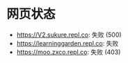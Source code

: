 # 网页状态
- https://V2.sukure.repl.co: 失败 (500)
- https://learninggarden.repl.co: 失败
- https://moo.zxco.repl.co: 失败 (403)
